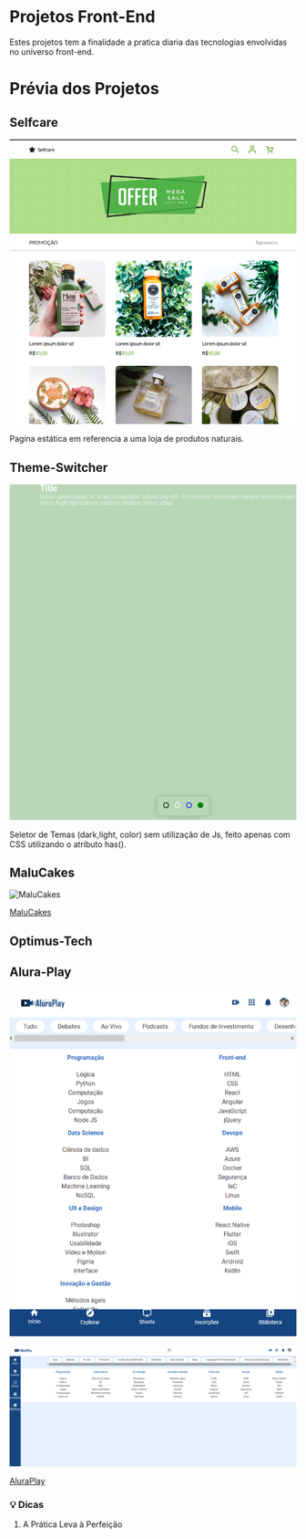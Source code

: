 # Projetos Front-End

Estes projetos tem a finalidade a pratica diaria das tecnologias envolvidas no universo front-end.

# Prévia dos Projetos

## Selfcare

![loja-produtos-naturais](/selfcare/assets/img/selfcare.png)

Pagina estática em referencia a uma loja de produtos naturais.

## Theme-Switcher

![switcher-theme](/theme-switcher/theme-switcher.png)

Seletor de Temas (dark,light, color) sem utilização de Js, feito apenas com CSS utilizando o atributo has().

## MaluCakes

![MaluCakes](/anotacoes-projetos/imgs/malucakes.png)

[MaluCakes](/anotacoes-projetos/maluCakes.md)

## Optimus-Tech

## Alura-Play

![Alura-play-mobile](/aluraplay/img/Mobile-tablet.PNG)

![Alura-play-desktop](/aluraplay/img/Desktop.PNG)

[AluraPlay](/anotacoes-projetos/aluraPlay.md)

### 💡 Dicas

1. A Prática Leva à Perfeição

